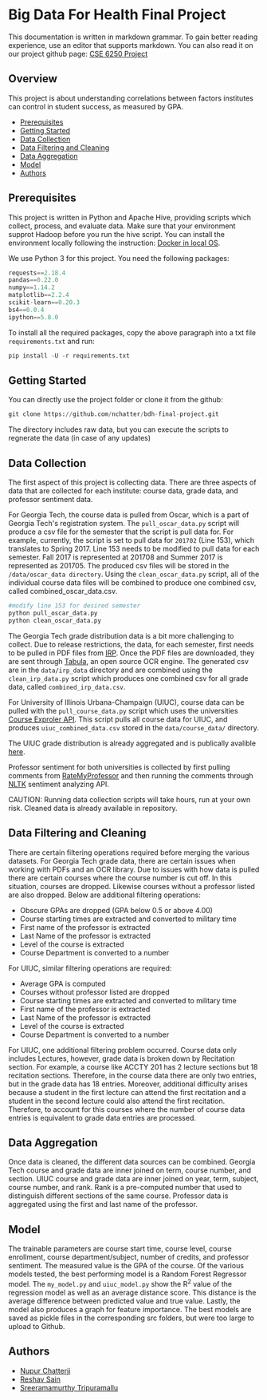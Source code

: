 # Big Data For Health Final Project
This documentation is written in markdown grammar. To gain better reading experience, use an editor that supports markdown. You can also read it on our project github page: [CSE 6250 Project](https://github.com/nchatter/bdh-final-project)

## Overview
This project is about understanding correlations between factors institutes can control in student success, as measured by GPA. 
- [Prerequisites](#prerequisites)
- [Getting Started](#getting-started)
- [Data Collection](#data-collection)
- [Data Filtering and Cleaning](#data-filtering)
- [Data Aggregation](#data-aggregation)
- [Model](#model)
- [Authors](#authors)

## Prerequisites
This project is written in Python and Apache Hive, providing scripts which collect, process, and evaluate data. Make sure that your environment supprot Hadoop before you run the hive script. You can install the environment locally following the instruction: 
[Docker in local OS](http://www.sunlab.org/teaching/cse6250/spring2019/env/env-local-docker.html#_1-install-docker).

We use Python 3 for this project. You need the following packages:
```python
requests==2.18.4 
pandas==0.22.0      
numpy==1.14.2      
matplotlib==2.2.4         
scikit-learn==0.20.3        
bs4==0.0.4     
ipython==5.8.0
```      
To install all the required packages, copy the above paragraph into a txt file `requirements.txt` and run:
```python
pip install -U -r requirements.txt
```
## Getting Started
You can directly use the project folder or clone it from the github:
```python
git clone https://github.com/nchatter/bdh-final-project.git
```
The directory includes raw data, but you can execute the scripts to regnerate the data (in case of any updates)

## Data Collection
The first aspect of this project is collecting data. There are three aspects of data that are collected for each institute: course data, grade data, and professor sentiment data. 

For Georgia Tech, the course data is pulled from Oscar, which is a part of Georgia Tech's registration system. The `pull_oscar_data.py` script will produce a csv file for the semester that the script is pull data for. For example, currently, the script is set to pull data for `201702` (Line 153), which translates to Spring 2017. Line 153 needs to be modified to pull data for each semester. Fall 2017 is represented at 201708 and Summer 2017 is represented as 201705. The produced csv files will be stored in the `/data/oscar_data directory`. Using the `clean_oscar_data.py` script, all of the individual course data files will be combined to produce one combined csv, called combined_oscar_data.csv. 
```python
#modify line 153 for desired semester
python pull_oscar_data.py
python clean_oscar_data.py
```
The Georgia Tech grade distribution data is a bit more challenging to collect. Due to release restrictions, the data, for each semester, first needs to be pulled in PDF files from [IRP](https://tableau.gatech.edu/#/site/IRP/views/GradeDistribution/ByClass?:iid=1). Once the PDF files are downloaded, they are sent through [Tabula](https://tabula.technology/), an open source OCR engine. The generated csv are in the `data/irp_data` directory and are combined using the `clean_irp_data.py` script which produces one combined csv for all grade data, called `combined_irp_data.csv`. 

For University of Illinois Urbana-Champaign (UIUC), course data can be pulled with the `pull_course_data.py` script which uses the universities [Course Exproler API](https://courses.illinois.edu/cisdocs/). This script pulls all course data for UIUC, and produces `uiuc_combined_data.csv` stored in the `data/course_data/` directory. 

The UIUC grade distribution is already aggregated and is publically avalible [here](https://github.com/wadefagen/datasets/tree/master/gpa). 

Professor sentiment for both universities is collected by first pulling comments from [RateMyProfessor](https://www.ratemyprofessors.com/) and then running the comments through [NLTK](http://text-processing.com) sentiment analyzing API. 

CAUTION: Running data collection scripts will take hours, run at your own risk. Cleaned data is already available in repository. 

## Data Filtering and Cleaning 
There are certain filtering operations required before merging the various datasets. 
For Georgia Tech grade data, there are certain issues when working with PDFs and an OCR library. Due to issues with how data is pulled there are certain courses where the course number is cut off. In this situation, courses are dropped. Likewise courses without a professor listed are also dropped. Below are additional filtering operations: 
- Obscure GPAs are dropped (GPA below 0.5 or above 4.00)
- Course starting times are extracted and converted to military time 
- First name of the professor is extracted 
- Last Name of the professor is extracted
- Level of the course is extracted 
- Course Department is converted to a number 

For UIUC, similar filtering operations are required: 
- Average GPA is computed 
- Courses without professor listed are dropped 
- Course starting times are extracted and converted to military time 
- First name of the professor is extracted 
- Last Name of the professor is extracted
- Level of the course is extracted 
- Course Department is converted to a number

For UIUC, one additional filtering problem occurred. Course data only includes Lectures, however, grade data is broken down by Recitation section. For example, a course like ACCTY 201 has 2 lecture sections but 18 recitation sections. Therefore, in the course data there are only two entries, but in the grade data has 18 entries. Moreover, additional difficulty arises because a student in the first lecture can attend the first recitation and a student in the second lecture could also attend the first recitation. Therefore, to account for this courses where the number of course data entries is equivalent to grade data entries are processed. 

## Data Aggregation
Once data is cleaned, the different data sources can be combined. Georgia Tech course and grade data are inner joined on term, course number, and section. UIUC course and grade data are inner joined on year, term, subject, course number, and rank. Rank is a pre-computed number that used to distinguish different sections of the same course. Professor data is aggregated using the first and last name of the professor. 

## Model 
The trainable parameters are course start time, course level, course enrollment, course department/subject, number of credits, and professor sentiment. The measured value is the GPA of the course. Of the various models tested, the best performing model is a Random Forest Regressor model. The `my_model.py` and `uiuc_model.py` show the R<sup>2</sup> value of the regression model as well as an average distance score. This distance is the average difference between predicted value and true value. Lastly, the model also produces a graph for feature importance. The best models are saved as pickle files in the corresponding src folders, but were too large to upload to Github.

## Authors
- [Nupur Chatterji](https://www.linkedin.com/in/nupurchatterji/)
- [Reshav Sain](https://www.linkedin.com/in/ssain/) 
- [Sreeramamurthy Tripuramallu](https://www.linkedin.com/in/sree-tripuramallu/) 

